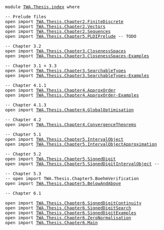 <pre class="Agda"><a id="9" class="Keyword">module</a> <a id="16" href="TWA.Thesis.index.html" class="Module">TWA.Thesis.index</a> <a id="33" class="Keyword">where</a>

<a id="40" class="Comment">-- Prelude files</a>
<a id="57" class="Keyword">open</a> <a id="62" class="Keyword">import</a> <a id="69" href="TWA.Thesis.Chapter2.FiniteDiscrete.html" class="Module">TWA.Thesis.Chapter2.FiniteDiscrete</a>
<a id="104" class="Keyword">open</a> <a id="109" class="Keyword">import</a> <a id="116" href="TWA.Thesis.Chapter2.Vectors.html" class="Module">TWA.Thesis.Chapter2.Vectors</a>
<a id="144" class="Keyword">open</a> <a id="149" class="Keyword">import</a> <a id="156" href="TWA.Thesis.Chapter2.Sequences.html" class="Module">TWA.Thesis.Chapter2.Sequences</a>
<a id="186" class="Keyword">open</a> <a id="191" class="Keyword">import</a> <a id="198" href="TWA.Thesis.Chapter5.PLDIPrelude.html" class="Module">TWA.Thesis.Chapter5.PLDIPrelude</a> <a id="230" class="Comment">-- TODO</a>

<a id="239" class="Comment">-- Chapter 3.2</a>
<a id="254" class="Keyword">open</a> <a id="259" class="Keyword">import</a> <a id="266" href="TWA.Thesis.Chapter3.ClosenessSpaces.html" class="Module">TWA.Thesis.Chapter3.ClosenessSpaces</a>
<a id="302" class="Keyword">open</a> <a id="307" class="Keyword">import</a> <a id="314" href="TWA.Thesis.Chapter3.ClosenessSpaces-Examples.html" class="Module">TWA.Thesis.Chapter3.ClosenessSpaces-Examples</a>

<a id="360" class="Comment">-- Chapter 3.1 + 3.3</a>
<a id="381" class="Keyword">open</a> <a id="386" class="Keyword">import</a> <a id="393" href="TWA.Thesis.Chapter3.SearchableTypes.html" class="Module">TWA.Thesis.Chapter3.SearchableTypes</a>
<a id="429" class="Keyword">open</a> <a id="434" class="Keyword">import</a> <a id="441" href="TWA.Thesis.Chapter3.SearchableTypes-Examples.html" class="Module">TWA.Thesis.Chapter3.SearchableTypes-Examples</a>

<a id="487" class="Comment">-- Chapter 4.1.1</a>
<a id="504" class="Keyword">open</a> <a id="509" class="Keyword">import</a> <a id="516" href="TWA.Thesis.Chapter4.ApproxOrder.html" class="Module">TWA.Thesis.Chapter4.ApproxOrder</a>
<a id="548" class="Keyword">open</a> <a id="553" class="Keyword">import</a> <a id="560" href="TWA.Thesis.Chapter4.ApproxOrder-Examples.html" class="Module">TWA.Thesis.Chapter4.ApproxOrder-Examples</a>

<a id="602" class="Comment">-- Chapter 4.1.3</a>
<a id="619" class="Keyword">open</a> <a id="624" class="Keyword">import</a> <a id="631" href="TWA.Thesis.Chapter4.GlobalOptimisation.html" class="Module">TWA.Thesis.Chapter4.GlobalOptimisation</a>

<a id="671" class="Comment">-- Chapter 4.2</a>
<a id="686" class="Keyword">open</a> <a id="691" class="Keyword">import</a> <a id="698" href="TWA.Thesis.Chapter4.ConvergenceTheorems.html" class="Module">TWA.Thesis.Chapter4.ConvergenceTheorems</a>

<a id="739" class="Comment">-- Chapter 5.1</a>
<a id="754" class="Keyword">open</a> <a id="759" class="Keyword">import</a> <a id="766" href="TWA.Thesis.Chapter5.IntervalObject.html" class="Module">TWA.Thesis.Chapter5.IntervalObject</a>
<a id="801" class="Keyword">open</a> <a id="806" class="Keyword">import</a> <a id="813" href="TWA.Thesis.Chapter5.IntervalObjectApproximation.html" class="Module">TWA.Thesis.Chapter5.IntervalObjectApproximation</a>

<a id="862" class="Comment">-- Chapter 5.2</a>
<a id="877" class="Keyword">open</a> <a id="882" class="Keyword">import</a> <a id="889" href="TWA.Thesis.Chapter5.SignedDigit.html" class="Module">TWA.Thesis.Chapter5.SignedDigit</a>
<a id="921" class="Keyword">open</a> <a id="926" class="Keyword">import</a> <a id="933" href="TWA.Thesis.Chapter5.SignedDigitIntervalObject.html" class="Module">TWA.Thesis.Chapter5.SignedDigitIntervalObject</a> <a id="979" class="Comment">-- TODO</a>

<a id="988" class="Comment">-- Chapter 5.3</a>
<a id="1003" class="Comment">-- open import TWA.Thesis.Chapter5.BoehmVerification</a>
<a id="1056" class="Keyword">open</a> <a id="1061" class="Keyword">import</a> <a id="1068" href="TWA.Thesis.Chapter5.BelowAndAbove.html" class="Module">TWA.Thesis.Chapter5.BelowAndAbove</a>

<a id="1103" class="Comment">-- Chapter 6.1</a>

<a id="1119" class="Keyword">open</a> <a id="1124" class="Keyword">import</a> <a id="1131" href="TWA.Thesis.Chapter6.SignedDigitContinuity.html" class="Module">TWA.Thesis.Chapter6.SignedDigitContinuity</a>
<a id="1173" class="Keyword">open</a> <a id="1178" class="Keyword">import</a> <a id="1185" href="TWA.Thesis.Chapter6.SignedDigitSearch.html" class="Module">TWA.Thesis.Chapter6.SignedDigitSearch</a>
<a id="1223" class="Keyword">open</a> <a id="1228" class="Keyword">import</a> <a id="1235" href="TWA.Thesis.Chapter6.SignedDigitExamples.html" class="Module">TWA.Thesis.Chapter6.SignedDigitExamples</a>
<a id="1275" class="Keyword">open</a> <a id="1280" class="Keyword">import</a> <a id="1287" href="TWA.Thesis.Chapter6.ZeroNormalisation.html" class="Module">TWA.Thesis.Chapter6.ZeroNormalisation</a>
<a id="1325" class="Keyword">open</a> <a id="1330" class="Keyword">import</a> <a id="1337" href="TWA.Thesis.Chapter6.Main.html" class="Module">TWA.Thesis.Chapter6.Main</a>

</pre>